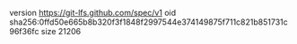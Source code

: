 version https://git-lfs.github.com/spec/v1
oid sha256:0ffd50e665b8b320f3f1848f2997544e374149875f711c821b851731c96f36fc
size 21206
